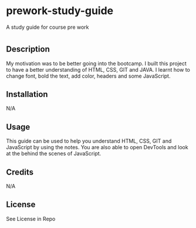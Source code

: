 # prework-study-guide
A study guide for course pre work 
# <Prework Study Guide Webpage>

## Description
My motivation was to be better going into the bootcamp. I built this project to have a better understanding of HTML, CSS, GIT and JAVA. I learnt how to change font, bold the text, add color, headers and some JavaScript.


## Installation

N/A

## Usage

This guide can be used to help you understand HTML, CSS, GIT and JavaScript by using the notes. You are also able to open DevTools and look at the behind the scenes of JavaScript. 

## Credits
N/A

## License

See License in Repo 

